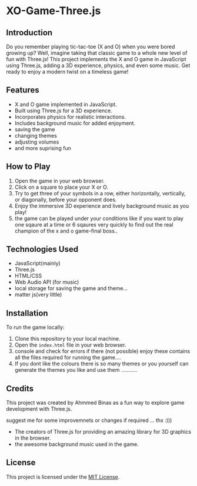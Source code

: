 # XO-Game-Three.js




## Introduction
Do you remember playing tic-tac-toe (X and O) when you were bored growing up? Well, imagine taking that classic game to a whole new level of fun with Three.js! This project implements the X and O game in JavaScript using Three.js, adding a 3D experience, physics, and even some music. Get ready to enjoy a modern twist on a timeless game!

## Features
- X and O game implemented in JavaScript.
- Built using Three.js for a 3D experience.
- Incorporates physics for realistic interactions.
- Includes background music for added enjoyment.
- saving the game
- changing themes
- adjusting volumes
- and more suprising fun

## How to Play
1. Open the game in your web browser.
2. Click on a square to place your X or O.
3. Try to get three of your symbols in a row, either horizontally, vertically, or diagonally, before your opponent does.
4. Enjoy the immersive 3D experience and lively background music as you play!
5. the game can be played under your conditions like if you want to play one sqaure at a time or 6 sqaures very quickly to find out the real champion of the x and o game-final boss..

## Technologies Used
- JavaScript(mainly)
- Three.js
- HTML/CSS
- Web Audio API (for music)
- local storage for saving the game and theme...
- matter js(very little)
  

## Installation
To run the game locally:
1. Clone this repository to your local machine.
2. Open the `index.html` file in your web browser.
3. console and check for errors if there (not possible) enjoy these contains all the files required for running the game....
4. If you dont like the colours there is so many themes or you yourself can generate the themes you like and use them ...........

## Credits
This project was created by Ahmmed Binas as a fun way to explore game development with Three.js.

suggest me for some improvemnets or changes if required ... thx :)))


- The creators of Three.js for providing an amazing library for 3D graphics in the browser.
- the awesome background music used in the game.

## License
This project is licensed under the [MIT License](LICENSE).
